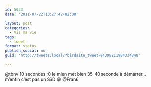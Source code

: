 ```yaml
---
id: 5033
date: '2011-07-22T13:27:42+02:00'

layout: post
categories:
  - Vis ma vie
tags:
  - tweet
format: status
publish_social: no
guid: 'http://tweets.local/?birdsite_tweet=94398211984334848'

---
```


@tbnv 10 secondes :O le mien met bien 35-40 seconde à démarrer… m’enfin c’est pas un SSD 😀 @Fran6